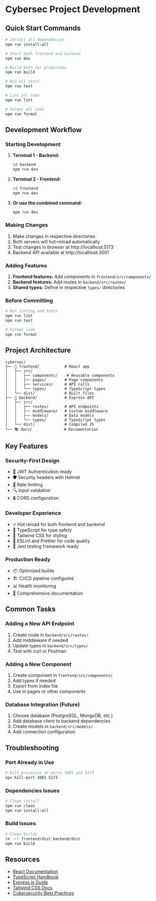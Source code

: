 # Cybersec Project Development

## Quick Start Commands

```bash
# Install all dependencies
npm run install:all

# Start both frontend and backend
npm run dev

# Build both for production
npm run build

# Run all tests
npm run test

# Lint all code
npm run lint

# Format all code
npm run format
```

## Development Workflow

### Starting Development
1. **Terminal 1 - Backend:**
   ```bash
   cd backend
   npm run dev
   ```

2. **Terminal 2 - Frontend:**
   ```bash
   cd frontend  
   npm run dev
   ```

3. **Or use the combined command:**
   ```bash
   npm run dev
   ```

### Making Changes
1. Make changes in respective directories
2. Both servers will hot-reload automatically
3. Test changes in browser at http://localhost:5173
4. Backend API available at http://localhost:3001

### Adding Features
1. **Frontend features:** Add components in `frontend/src/components/`
2. **Backend features:** Add routes in `backend/src/routes/`
3. **Shared types:** Define in respective `types/` directories

### Before Committing
```bash
# Run linting and tests
npm run lint
npm run test

# Format code
npm run format
```

## Project Architecture

```
cybersec/
├── 📱 frontend/           # React app
│   ├── src/
│   │   ├── components/    # Reusable components
│   │   ├── pages/        # Page components  
│   │   ├── services/     # API calls
│   │   └── types/        # TypeScript types
│   └── dist/             # Built files
├── 🔧 backend/            # Express API
│   ├── src/
│   │   ├── routes/       # API endpoints
│   │   ├── middleware/   # Custom middleware
│   │   ├── models/       # Data models
│   │   └── types/        # TypeScript types
│   └── dist/             # Compiled JS
└── 📚 docs/              # Documentation
```

## Key Features

### Security-First Design
- 🔐 JWT Authentication ready
- 🛡️ Security headers with Helmet
- 🚦 Rate limiting
- 🔍 Input validation
- 🔒 CORS configuration

### Developer Experience
- 🔥 Hot reload for both frontend and backend
- 📝 TypeScript for type safety
- 🎨 Tailwind CSS for styling
- 📏 ESLint and Prettier for code quality
- 🧪 Jest testing framework ready

### Production Ready
- 📦 Optimized builds
- 🏗️ CI/CD pipeline configured
- 📊 Health monitoring
- 📖 Comprehensive documentation

## Common Tasks

### Adding a New API Endpoint
1. Create route in `backend/src/routes/`
2. Add middleware if needed
3. Update types in `backend/src/types/`
4. Test with curl or Postman

### Adding a New Component
1. Create component in `frontend/src/components/`
2. Add types if needed
3. Export from index file
4. Use in pages or other components

### Database Integration (Future)
1. Choose database (PostgreSQL, MongoDB, etc.)
2. Add database client to backend dependencies
3. Create models in `backend/src/models/`
4. Add connection configuration

## Troubleshooting

### Port Already in Use
```bash
# Kill processes on ports 3001 and 5173
npx kill-port 3001 5173
```

### Dependencies Issues
```bash
# Clean install
npm run clean
npm run install:all
```

### Build Issues
```bash
# Clean builds
rm -rf frontend/dist backend/dist
npm run build
```

## Resources

- [React Documentation](https://react.dev/)
- [TypeScript Handbook](https://www.typescriptlang.com/docs/)
- [Express.js Guide](https://expressjs.com/)
- [Tailwind CSS Docs](https://tailwindcss.com/docs)
- [Cybersecurity Best Practices](./security.md)